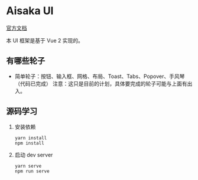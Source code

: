 # Aisaka UI

[官方文档](https://github.com/liyiaiai230/Aisaka)

本 UI 框架是基于 Vue 2 实现的。

## 有哪些轮子

* 简单轮子：按钮、输入框、网格、布局、Toast、Tabs、Popover、手风琴（代码已完成） 注意：这只是目前的计划，具体要完成的轮子可能与上面有出入。

## 源码学习

1. 安装依赖
    ```
    yarn install
    npm install
    ```

2. 启动 dev server
    ```
    yarn serve
    npm run serve
    ```
